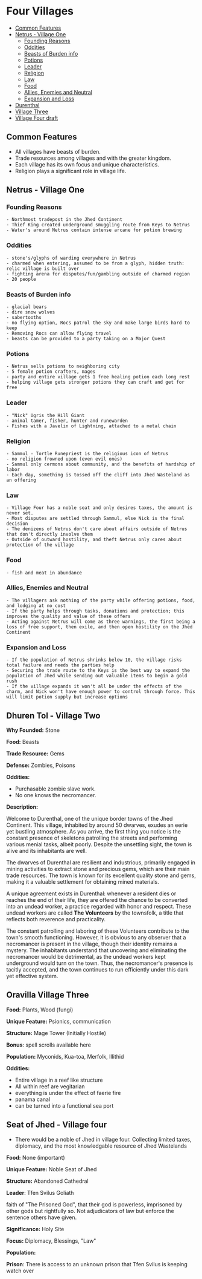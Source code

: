 # Four Villages

- [Common Features](#common-features)
- [Netrus - Village One](#netrus---village-one)
  - [Founding Reasons](#founding-reasons)
  - [Oddities](#oddities)
  - [Beasts of Burden info](#beasts-of-burden-info)
  - [Potions](#potions)
  - [Leader](#leader)
  - [Religion](#religion)
  - [Law](#law)
  - [Food](#food)
  - [Allies, Enemies and Neutral](#allies-enemies-and-neutral)
  - [Expansion and Loss](#expansion-and-loss)
- [Durenthal](#durenthal)
- [Village Three](#village-three)
- [Village Four draft](#village-four-draft)

## Common Features

- All villages have beasts of burden.
- Trade resources among villages and with the greater kingdom.
- Each village has its own focus and unique characteristics.
- Religion plays a significant role in village life.

## Netrus - Village One

### Founding Reasons

    - Northmost tradepost in the Jhed Continent
    - Thief King created underground smuggling route from Keys to Netrus
    - Water's around Netrus contain intense arcane for potion brewing

### Oddities

    - stone's/glyphs of warding everywhere in Netrus
    - charmed when entering, assumed to be from a glyph, hidden truth: relic village is built over
    - fighting arena for disputes/fun/gambling outside of charmed region
    - 20 people

### Beasts of Burden info

    - glacial bears
    - dire snow wolves
    - sabertooths
    - no flying option, Rocs patrol the sky and make large birds hard to keep
    - Removing Rocs can allow flying travel
    - beasts can be provided to a party taking on a Major Quest

### Potions

    - Netrus sells potions to neighboring city
    - 5 female potion crafters, mages
    - party and entire village gets 1 free healing potion each long rest
    - helping village gets stronger potions they can craft and get for free

### Leader

    - "Nick" Ugris the Hill Giant
    - animal tamer, fisher, hunter and runewarden
    - Fishes with a Javelin of Lightning, attached to a metal chain

### Religion

    - Sammul - Tortle Runepriest is the religious icon of Netrus
    - no religion frowned upon (even evil ones)
    - Sammul only cermons about community, and the benefits of hardship of labor
    - Each day, something is tossed off the cliff into Jhed Wasteland as an offering 

### Law

    - Village Four has a noble seat and only desires taxes, the amount is never set.
    - Most disputes are settled through Sammul, else Nick is the final decision
    - The denizens of Netrus don't care about affairs outside of Netrus that don't directly involve them
    - Outside of outward hostility, and theft Netrus only cares about protection of the village

### Food

    - fish and meat in abundance

### Allies, Enemies and Neutral

    - The villagers ask nothing of the party while offering potions, food, and lodging at no cost
    - If the party helps through tasks, donations and protection; this improves the quality and value of these offers
    - Acting against Netrus will come as three warnings, the first being a loss of free support, then exile, and then open hostility on the Jhed Continent

### Expansion and Loss

    - If the population of Netrus shrinks below 10, the village risks total failure and needs the parties help
    - Securing the trade route to the Keys is the best way to expand the population of Jhed while sending out valuable items to begin a gold rush
    - If the village expands it won't all be under the effects of the charm, and Nick won't have enough power to control through force. This will limit potion supply but increase options

## Dhuren Tol - Village Two

**Why Founded:** Stone

**Food:** Beasts

**Trade Resource:** Gems

**Defense:** Zombies, Poisons

**Oddities:**

- Purchasable zombie slave work.
- No one knows the necromancer.

**Description:**

Welcome to Durenthal, one of the unique border towns of the Jhed Continent. This village, inhabited by around 50 dwarves, exudes an eerie yet bustling atmosphere. As you arrive, the first thing you notice is the constant presence of skeletons patrolling the streets and performing various menial tasks, albeit poorly. Despite the unsettling sight, the town is alive and its inhabitants are well.

The dwarves of Durenthal are resilient and industrious, primarily engaged in mining activities to extract stone and precious gems, which are their main trade resources. The town is known for its excellent quality stone and gems, making it a valuable settlement for obtaining mined materials.

A unique agreement exists in Durenthal: whenever a resident dies or reaches the end of their life, they are offered the chance to be converted into an undead worker, a practice regarded with honor and respect. These undead workers are called **The Volunteers** by the townsfolk, a title that reflects both reverence and practicality.

The constant patrolling and laboring of these Volunteers contribute to the town's smooth functioning. However, it is obvious to any observer that a necromancer is present in the village, though their identity remains a mystery. The inhabitants understand that uncovering and eliminating the necromancer would be detrimental, as the undead workers kept underground would turn on the town. Thus, the necromancer's presence is tacitly accepted, and the town continues to run efficiently under this dark yet effective system.

## Oravilla Village Three

**Food:** Plants, Wood (fungi)

**Unique Feature:** Psionics, communication

**Structure:** Mage Tower (Initially Hostile)

**Bonus**: spell scrolls available here

**Population:** Myconids, Kua-toa, Merfolk, Illithid

**Oddities:**

- Entire village in a reef like structure
- All within reef are vegitarian
- everything is under the effect of faerie fire
- panama canal
- can be turned into a functional sea port

## Seat of Jhed - Village four

- There would be a noble of Jhed in village four. Collecting limited taxes, diplomacy, and the most knowledgable resource of Jhed Wastelands

**Food:** None (important)

**Unique Feature:** Noble Seat of Jhed

**Structure:** Abandoned Cathedral

**Leader**: Tfen Svilus Goliath

faith of "The Prisoned God", that their god is powerless, imprisoned by other gods but rightfully so. Not adjudicators of law but enforce the sentence others have given.

**Significance:** Holy Site

**Focus:** Diplomacy, Blessings, "Law"

**Population:**

**Prison**: There is access to an unknown prison that Tfen Svilus is keeping watch over